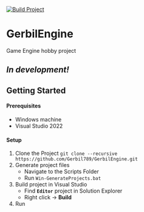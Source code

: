 [![Build Project](https://github.com/Gerbil789/GerbilEngine/actions/workflows/wokrflow.yml/badge.svg)](https://github.com/Gerbil789/GerbilEngine/actions/workflows/wokrflow.yml)

# GerbilEngine

Game Engine hobby project

## *In development!*

## Getting Started

#### Prerequisites
 - Windows machine
 - Visual Studio 2022

#### Setup
1. Clone the Project `git clone --recursive https://github.com/Gerbil789/GerbilEngine.git`
3. Generate project files
   - Navigate to the Scripts Folder
   - Run `Win-GenerateProjects.bat` 
5. Build project in Visual Studio
   - Find **`Editor`** project in Solution Explorer
   - Right click -> **Build**
6. Run
